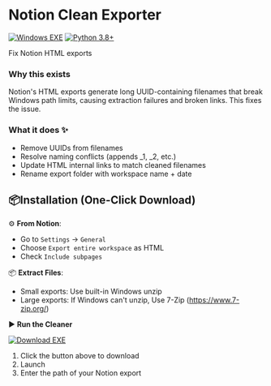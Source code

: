 # Notion Clean Exporter

[![Windows EXE](https://img.shields.io/badge/Download-Windows_EXE-0078d7?logo=windows)](https://github.com/seeker1111/Notion-Clean-Export/releases/download/1.0/Notion.HTML.Clean.Export.exe)
[![Python 3.8+](https://img.shields.io/badge/Python-3.8%2B-blue.svg)](https://www.python.org/)

Fix Notion HTML exports

### Why this exists
Notion's HTML exports generate long UUID-containing filenames that break Windows path limits, causing extraction failures and broken links. This fixes the issue.

### What it does ✨

- Remove UUIDs from filenames
- Resolve naming conflicts (appends _1, _2, etc.)
- Update HTML internal links to match cleaned filenames
- Rename export folder with workspace name + date


## 📦Installation  (One-Click Download)

⚙️ **From Notion**:  
   - Go to `Settings` → `General`
   - Choose `Export entire workspace` as HTML  
   - Check `Include subpages`

📦 **Extract Files**:  
   - Small exports: Use built-in Windows unzip  
   - Large exports: If Windows can't unzip, Use 7-Zip (https://www.7-zip.org/)

▶️ **Run the Cleaner**

[![Download EXE](https://img.shields.io/badge/Download-Windows_EXE-0078d7?style=for-the-badge&logo=windows)](https://github.com/seeker1111/Notion-Clean-Export/releases/download/1.0.0/Notion.CleanExport.exe)
1. Click the button above to download
2. Launch
3. Enter the path of your Notion export  

